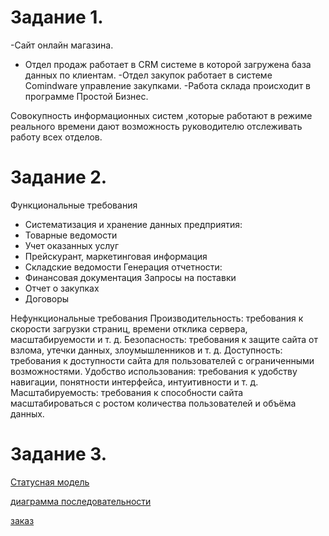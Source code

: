 # Задание 1.
-Сайт онлайн магазина.
- Отдел продаж работает в CRM системе в которой загружена база данных по клиентам.
-Отдел закупок работает в системе  Comindware управление закупками.
-Работа склада происходит в программе Простой Бизнес.

Совокупность  информационных систем ,которые работают в режиме реального времени дают возможность руководителю отслеживать работу всех отделов.

# Задание 2.
Функциональные требования
- Систематизация и хранение данных предприятия:
- Товарные ведомости
- Учет оказанных услуг
- Прейскурант, маркетинговая информация
- Складские ведомости
Генерация отчетности:
- Финансовая документация
Запросы на поставки
- Отчет о закупках
- Договоры

Нефункциональные требования
Производительность: требования к скорости загрузки страниц, времени отклика сервера, масштабируемости и т. д.
Безопасность: требования к защите сайта от взлома, утечки данных, злоумышленников и т. д.
Доступность: требования к доступности сайта для пользователей с ограниченными возможностями.
Удобство использования: требования к удобству навигации, понятности интерфейса, интуитивности и т. д.
Масштабируемость: требования к способности сайта масштабироваться с ростом количества пользователей и объёма данных.

# Задание 3.
[Статусная модель](https://viewer.diagrams.net/?tags=%7B%7D&highlight=0000ff&edit=_blank&layers=1&nav=1&title=%D0%A1%D1%82%D0%B0%D1%82%D1%83%D1%81%D0%BD%D0%B0%D1%8F%20%D0%BC%D0%BE%D0%B4%D0%B5%D0%BB%D1%8C%20%D0%B7%D0%B0%D0%BA%D0%B0%D0%B7%D0%B0.drawio#R5Vtbb5swFP41eZwE2ObyuJCklXbRtFbaMw1uYCJxRJwm2a%2BfAzaYW0qXMOz2hcLhUOA75zs3kwnw18e7NNhG30iIk4llhMcJmE0sywSuwf6cJadc4kAvF6zSOORKpeAh%2FoO5kF%2B32sch3lUUKSEJjbdV4ZJsNnhJK7IgTcmhqvZMkupdt8EKNwQPyyBpSn%2FFIY1yqWs5pfwex6tI3Nm0%2BfutA6HM32QXBSE5SCIwnwA%2FJYTme%2Bujj5MzeAKX%2FLpFx9niwVK8oX0u2D151v7nl8el8fgdAI%2Fcp%2F7TJ%2FFvXoJkz9%2BYPy09CQhwyBDhhySlEVmRTZDMS%2Bk0JftNiM%2F3MdhRqfOVkC0Tmkz4G1N64uYN9pQwUUTXCT%2FbfBf%2BXDuyT5f40gtwnwjSFaaX9LgVzi8j3YFDdYfJGtP0xBRSnAQ0fqmaP%2BBetCr0SqDZDsf6Lbg3YWfYec55OzUmDBR3ke1n8ulnLmdvcd6ZVQ%2BLqyTNXF43ZdVQhyim%2BGEbZAAfGH%2BrRnkmGyrs3uJtwnNwSvHxIqT8LIDcBjwUCJMcSl6ZQhZJnLKNoYwAdHf%2Bmzs1v%2FQHidmzFJaDRs1yZs0kOf34VTWrFI9xhaGMdrrMM6LAzNnz%2Fdzx%2FWw7zbaIM%2BYqKgzg%2Fabd0%2F2twdwf6e7%2B1kjuX49IQ7t%2FR7aYZ65tZ1s320Ip%2BqOMEJZIErnyQmKGwRXO26ly%2FChizHj8cHTnBxyHH%2BB%2FpwfYyo9Ol3eUTgwWGt3xPd0d35707ArcWzPkKuCB9t1YX%2BCBYu2Y3Z5hL3RWeSgxpUBjikRc1KHVRMz1s9ZOtaAD%2BmZbMFTQAdpXo25f3795Wr7O9912319IzmtIGVOuMWeiuizKTLkZM4XjF%2FrFNIPJwegkgF6NBH0nEsORQPeJhEDmdRLcvHe7DviOCcP7J4Hp1EgAxiYB1J4EVk8SQMVI0DFn6OnO8ki6oIIvaYJKBVVOLcbvwRokcMcmAdB9%2BCCqnNczga0WCdqHCf9CAhHiefJgW7%2BRTuacJWMzoFELOaMzQPcpBOjdDKs1hUAfBnikFvCgYwrxpjm%2FmOdX1Iqhp6tcoIGj15ugowHuE%2FHVWmNsYOuNjS3UfaojSvTXa3m1pjrowwCP1AJePPe1QVyDUF7vmuDo8zPYUby3IqlEyG5gOHrdDTvSoehU5IRXaXe6F0sqar7U99htzm8KYxWrJr44VbtjriOvvhTtVM6UWSNti4He2HavL8DYfcugwb6GQ7pPHFDfiQNSa%2BKAtAtaQLW4jzo6J%2Fk7EEfKqcXyLNv3lCrha9Ci0bsjW%2FdvElDfdVkRWVUJC%2B%2BmLbWhai2%2FMLX%2B8aKOLYLDYcsOy5%2Br5B%2FvlT%2F6AfO%2F)

[диаграмма последовательности](https://viewer.diagrams.net/?tags=%7B%7D&highlight=0000ff&edit=_blank&layers=1&nav=1&title=%D0%94%D0%B8%D0%B0%D0%B3%D1%80%D0%B0%D0%BC%D0%BC%D0%B0%20%D0%BF%D0%BE%D1%81%D0%BB%D0%B5%D0%B4-%D1%82%D0%B8%202.drawio#Uhttps%3A%2F%2Fraw.githubusercontent.com%2FAlyonaSopivskaya%2Fdrawio%2Fmain%2F%D0%94%D0%B8%D0%B0%D0%B3%D1%80%D0%B0%D0%BC%D0%BC%D0%B0%20%D0%BF%D0%BE%D1%81%D0%BB%D0%B5%D0%B4-%D1%82%D0%B8%202.drawio)

[заказ](https://viewer.diagrams.net/?tags=%7B%7D&highlight=0000ff&edit=_blank&layers=1&nav=1&title=%D0%BE%D1%82%20%D0%B7%D0%B0%D0%BA%D0%B0%D0%B7%D0%B0%20%D0%B4%D0%BE%20%D0%BF%D0%BE%D0%BB%D1%83%D1%87%D0%B5%D0%BD%D0%B8%D1%8F.drawio#Uhttps%3A%2F%2Fraw.githubusercontent.com%2FAlyonaSopivskaya%2Fdrawio%2Fmain%2F%D0%BE%D1%82%20%D0%B7%D0%B0%D0%BA%D0%B0%D0%B7%D0%B0%20%D0%B4%D0%BE%20%D0%BF%D0%BE%D0%BB%D1%83%D1%87%D0%B5%D0%BD%D0%B8%D1%8F.drawio)
